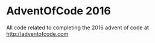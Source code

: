 # AdventOfCode 2016
All code related to completing the 2016 advent of code at http://adventofcode.com
